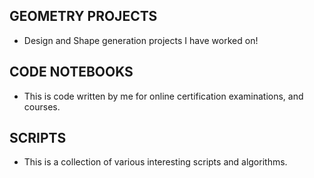 ## GEOMETRY PROJECTS

- Design and Shape generation projects I have worked on!

## CODE NOTEBOOKS

- This is code written by me for online certification examinations, and courses.

## SCRIPTS

- This is a collection of various interesting scripts and algorithms.


